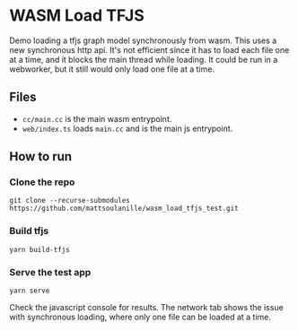 # WASM Load TFJS

Demo loading a tfjs graph model synchronously from wasm. This uses a new synchronous http api. It's not efficient since it has to load each file one at a time, and it blocks the main thread while loading. It could be run in a webworker, but it still would only load one file at a time.

## Files
* `cc/main.cc` is the main wasm entrypoint.
* `web/index.ts` loads `main.cc` and is the main js entrypoint.

## How to run
### Clone the repo

```shell
git clone --recurse-submodules https://github.com/mattsoulanille/wasm_load_tfjs_test.git
```

### Build tfjs

```shell
yarn build-tfjs
```

### Serve the test app

```shell
yarn serve
```

Check the javascript console for results. The network tab shows the issue with synchronous loading, where only one file can be loaded at a time.
